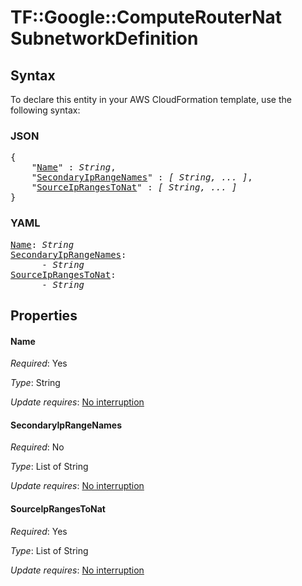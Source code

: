 # TF::Google::ComputeRouterNat SubnetworkDefinition

## Syntax

To declare this entity in your AWS CloudFormation template, use the following syntax:

### JSON

<pre>
{
    "<a href="#name" title="Name">Name</a>" : <i>String</i>,
    "<a href="#secondaryiprangenames" title="SecondaryIpRangeNames">SecondaryIpRangeNames</a>" : <i>[ String, ... ]</i>,
    "<a href="#sourceiprangestonat" title="SourceIpRangesToNat">SourceIpRangesToNat</a>" : <i>[ String, ... ]</i>
}
</pre>

### YAML

<pre>
<a href="#name" title="Name">Name</a>: <i>String</i>
<a href="#secondaryiprangenames" title="SecondaryIpRangeNames">SecondaryIpRangeNames</a>: <i>
      - String</i>
<a href="#sourceiprangestonat" title="SourceIpRangesToNat">SourceIpRangesToNat</a>: <i>
      - String</i>
</pre>

## Properties

#### Name

_Required_: Yes

_Type_: String

_Update requires_: [No interruption](https://docs.aws.amazon.com/AWSCloudFormation/latest/UserGuide/using-cfn-updating-stacks-update-behaviors.html#update-no-interrupt)

#### SecondaryIpRangeNames

_Required_: No

_Type_: List of String

_Update requires_: [No interruption](https://docs.aws.amazon.com/AWSCloudFormation/latest/UserGuide/using-cfn-updating-stacks-update-behaviors.html#update-no-interrupt)

#### SourceIpRangesToNat

_Required_: Yes

_Type_: List of String

_Update requires_: [No interruption](https://docs.aws.amazon.com/AWSCloudFormation/latest/UserGuide/using-cfn-updating-stacks-update-behaviors.html#update-no-interrupt)


